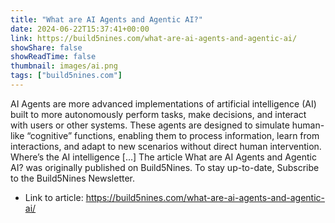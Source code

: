 ```yaml
---
title: "What are AI Agents and Agentic AI?"
date: 2024-06-22T15:37:41+00:00
link: https://build5nines.com/what-are-ai-agents-and-agentic-ai/
showShare: false
showReadTime: false
thumbnail: images/ai.png
tags: ["build5nines.com"]
---
```

AI Agents are more advanced implementations of artificial intelligence (AI) built to more autonomously perform tasks, make decisions, and interact with users or other systems. These agents are designed to simulate human-like “cognitive” functions, enabling them to process information, learn from interactions, and adapt to new scenarios without direct human intervention. Where’s the AI intelligence […]
The article What are AI Agents and Agentic AI? was originally published on Build5Nines. To stay up-to-date, Subscribe to the Build5Nines Newsletter.

- Link to article: https://build5nines.com/what-are-ai-agents-and-agentic-ai/